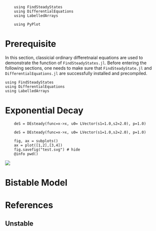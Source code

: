 ```@setup tutorial
    using FindSteadyStates 
    using DifferentialEquations 
    using LabelledArrays 
```

```@setup img
    using PyPlot
```

# Prerequisite

In this section, classicial ordinary differetnaial equations are used to demonstrate the function of `FindSteadyStates.jl`. Before entering the following sections, one needs to make sure that `FindSteadyState.jl` and `DifferentialEquations.jl` are successfully installed and precompiled. 

```@example
using FindSteadyStates
using DifferentialEquations
using LabelledArrays
```

# Exponential Decay 

```@example tutorial
    deS = DEsteady(func=x->x, u0= LVector(s1=1.0,s2=2.0), p=1.0)

```

```@example tutorial
    deS = DEsteady(func=x->x, u0= LVector(s1=1.0,s2=2.0), p=1.0)

```

```@example img 
    fig, ax = subplots()
    ax = plot([1,2],[3,4])
    fig.savefig("test.svg") # hide
    @info pwd()
```
![](test.svg)

# Bistable Model





# References




## Unstable
